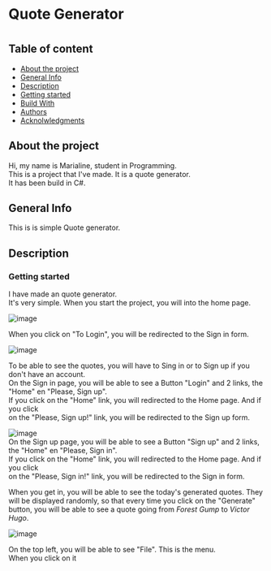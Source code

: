 <h1> Quote Generator <h1>


<h2>Table of content</h2>
<ul>
  <li><a href="#1">About the project</a></li>
  <li><a href="#2">General Info</a></li>
  <li><a href="#3">Description</a></li>
  <li><a href="#4">Getting started</a></li>
  <li><a href="#2">Build With</a></li>
  <li><a href="#7">Authors</a></li>
  <li><a href="#5">Acknolwledgments</a></li>
</ul>

<h2 id="1">About the project</h2>
Hi, my name is Marialine, student in Programming. <br>
This is a project that I've made. It is a quote generator. <br>
It has been build in C#.


<h2 id="2">General Info</h2>
This is is simple Quote generator.


<h2 id="3">Description</h2>
<h3>Getting started</h3>

I have made an quote generator.<br>
It's very simple. When you start the project, you will into the home page. <br>

![image](https://user-images.githubusercontent.com/74875856/202806033-b854fe98-5d89-48e1-822c-8757a4a04799.png)
<br>

When you click on "To Login", you will be redirected to the Sign in form. <br>

![image](https://user-images.githubusercontent.com/74875856/202806590-61e190aa-ed31-47b7-83c2-bfc8a7709332.png)
<br>

To be able to see the quotes, you will have to Sing in or to Sign up if you don't have an account. <br>
On the Sign in page, you will be able to see a Button "Login" and 2 links, the "Home" en "Please, Sign up".<br>
If you click on the "Home" link, you will redirected to the Home page. And if you click <br> 
on the "Please, Sign up!" link, you will be redirected to the Sign up form. <br>

![image](https://user-images.githubusercontent.com/74875856/202807202-c2fb6dcc-1c62-4c87-a1af-9dc4d039b3f1.png)
<br>
On the Sign up page, you will be able to see a Button "Sign up" and 2 links, the "Home" en "Please, Sign in".<br>
If you click on the "Home" link, you will redirected to the Home page. And if you click <br> 
on the "Please, Sign in!" link, you will be redirected to the Sign in form. <br>

When you get in, you will be able to see the today's generated quotes. They will be displayed randomly, so that every time you click on the "Generate" button, 
you will be able to see a quote going from <i>Forest Gump</i> to <i>Victor Hugo</i>. <br>

![image](https://user-images.githubusercontent.com/74875856/202807766-df81245b-ccf7-42b9-b9b2-a703e6745095.png)
<br>

On the top left, you will be able to see "File". This is the menu. <br>
When you click on it
